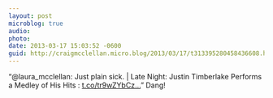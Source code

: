 ```yaml
---
layout: post
microblog: true
audio: 
photo: 
date: 2013-03-17 15:03:52 -0600
guid: http://craigmcclellan.micro.blog/2013/03/17/t313395280458436608.html
---
```

“@laura_mcclellan: Just plain sick. | Late Night: Justin Timberlake Performs a Medley of His Hits : [t.co/tr9wZYbCz...](http://t.co/tr9wZYbCzo)” Dang!
